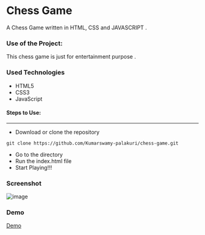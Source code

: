 <h1>Chess Game</h1>

<p>A Chess Game written in HTML, CSS and JAVASCRIPT .</p>

### Use of the Project:

<p>This chess game is just for entertainment purpose . </p>

<h3>Used Technologies</h3>
<ul>
    <li>HTML5</li>
    <li>CSS3</li>
    <li>JavaScript</li>
</ul>

#### Steps to Use:

---

- Download or clone the repository

```
git clone https://github.com/Kumarswamy-palakuri/chess-game.git
```

- Go to the directory
- Run the index.html file
- Start Playing!!!


<h3> Screenshot </h3>

![image](https://github.com/user-attachments/assets/46983791-9244-46eb-8e47-6a1abc8b2c15)



<h3> Demo </h3>

<a href="https://kumarswamy-palakuri.github.io/chess-game/"> Demo </a>

<br>
